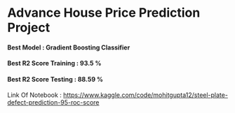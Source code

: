 # Advance House Price Prediction Project

#### Best Model : Gradient Boosting Classifier
#### Best R2 Score Training : 93.5 %
#### Best R2 Score Testing : 88.59 %

Link Of Notebook : https://www.kaggle.com/code/mohitgupta12/steel-plate-defect-prediction-95-roc-score
